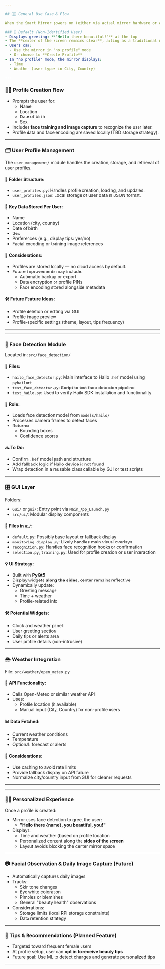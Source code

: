 ```yaml
---

## 🧑‍🎨 General Use Case & Flow

When the Smart Mirror powers on (either via actual mirror hardware or a touchscreen device), it launches the main app.

### 👋 Default (Non-Identified User)
- Displays greeting: **"Hello there beautiful!"** at the top.
- The **center of the screen remains clear**, acting as a traditional mirror.
- Users can:
  - Use the mirror in "no profile" mode
  - Or choose to **Create Profile**
- In "no profile" mode, the mirror displays:
  - Time
  - Weather (user types in City, Country)

---
```


### 🧑‍💼 Profile Creation Flow
- Prompts the user for:
  - Name
  - Location
  - Date of birth
  - Sex
- Includes **face training and image capture** to recognize the user later.
- Profile data and face encoding are saved locally (TBD storage strategy).

---

### 🗂️ User Profile Management

The `user_management/` module handles the creation, storage, and retrieval of user profiles.

#### 📁 Folder Structure:
- `user_profiles.py`: Handles profile creation, loading, and updates.
- `user_profiles.json`: Local storage of user data in JSON format.

#### 🧩 Key Data Stored Per User:
- Name
- Location (city, country)
- Date of birth
- Sex
- Preferences (e.g., display tips: yes/no)
- Facial encoding or training image references

#### 🔐 Considerations:
- Profiles are stored locally — no cloud access by default.
- Future improvements may include:
  - Automatic backup or export
  - Data encryption or profile PINs
  - Face encoding stored alongside metadata

#### 🛠 Future Feature Ideas:
- Profile deletion or editing via GUI
- Profile image preview
- Profile-specific settings (theme, layout, tips frequency)

---

---

### 🧠 Face Detection Module

Located in: `src/face_detection/`

#### 📁 Files:
- `hailo_face_detector.py`: Main interface to Hailo `.hef` model using `pyhailort`
- `test_face_detector.py`: Script to test face detection pipeline
- `test_hailo.py`: Used to verify Hailo SDK installation and functionality

#### 🧩 Role:
- Loads face detection model from `models/hailo/`
- Processes camera frames to detect faces
- Returns:
  - Bounding boxes
  - Confidence scores

#### 🔜 To Do:
- Confirm `.hef` model path and structure
- Add fallback logic if Hailo device is not found
- Wrap detection in a reusable class callable by GUI or test scripts

---

### 🎛️ GUI Layer

Folders:  
- `Gui/` or `gui/`: Entry point via `Main_App_Launch.py`  
- `src/ui/`: Modular display components

#### 📁 Files in `ui/`:
- `default.py`: Possibly base layout or fallback display
- `monitoring_display.py`: Likely handles main visual overlays
- `recognition.py`: Handles face recognition hooks or confirmation
- `selection.py`, `training.py`: Used for profile creation or user interaction

#### 💡 UI Strategy:
- Built with **PyQt5**
- Display widgets **along the sides**, center remains reflective
- Dynamically update:
  - Greeting message
  - Time + weather
  - Profile-related info

#### 🛠 Potential Widgets:
- Clock and weather panel
- User greeting section
- Daily tips or alerts area
- User profile details (non-intrusive)

---

### 🌦️ Weather Integration

File: `src/weather/open_meteo.py`

#### 🔌 API Functionality:
- Calls Open-Meteo or similar weather API
- Uses:
  - Profile location (if available)
  - Manual input (City, Country) for non-profile users

#### 📊 Data Fetched:
- Current weather conditions
- Temperature
- Optional: forecast or alerts

#### 🔐 Considerations:
- Use caching to avoid rate limits
- Provide fallback display on API failure
- Normalize city/country input from GUI for cleaner requests

---

---

### 🧑‍🏫 Personalized Experience
Once a profile is created:
- Mirror uses face detection to greet the user:
  - **"Hello there {name}, you beautiful, you!"**
- Displays:
  - Time and weather (based on profile location)
  - Personalized content along the **sides of the screen**
  - Layout avoids blocking the center mirror space

---

### 📷 Facial Observation & Daily Image Capture (Future)
- Automatically captures daily images
- Tracks:
  - Skin tone changes
  - Eye white coloration
  - Pimples or blemishes
  - General "beauty health" observations
- Considerations:
  - Storage limits (local RPi storage constraints)
  - Data retention strategy

---

### 💄 Tips & Recommendations (Planned Feature)
- Targeted toward frequent female users
- At profile setup, user can **opt in to receive beauty tips**
- Future goal: Use ML to detect changes and generate personalized tips

---
